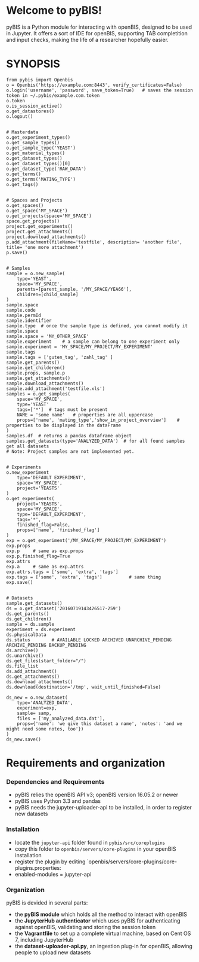 # Welcome to pyBIS!
pyBIS is a Python module for interacting with openBIS, designed to be used in Jupyter. It offers a sort of IDE for openBIS, supporting TAB completition and input checks, making the life of a researcher hopefully easier.


# SYNOPSIS

```
from pybis import Openbis
o = Openbis('https://example.com:8443', verify_certificates=False)
o.login('username', 'password', save_token=True)   # saves the session token in ~/.pybis/example.com.token
o.token
o.is_session_active()
o.get_datastores()
o.logout()


# Masterdata
o.get_experiment_types()
o.get_sample_types()
o.get_sample_type('YEAST')
o.get_material_types()
o.get_dataset_types()
o.get_dataset_types()[0]
o.get_dataset_type('RAW_DATA')
o.get_terms()
o.get_terms('MATING_TYPE')
o.get_tags()


# Spaces and Projects
o.get_spaces()
o.get_space('MY_SPACE')
o.get_projects(space='MY_SPACE')
space.get_projects()
project.get_experiments()
project.get_attachments()
project.download_attachments()
p.add_attachment(fileName='testfile', description= 'another file', title= 'one more attachment')
p.save()


# Samples
sample = o.new_sample(
    type='YEAST', 
    space='MY_SPACE', 
    parents=[parent_sample, '/MY_SPACE/YEA66'], 
    children=[child_sample]
)
sample.space
sample.code
sample.permId
sample.identifier
sample.type  # once the sample type is defined, you cannot modify it
sample.space
sample.space = 'MY_OTHER_SPACE'
sample.experiment    # a sample can belong to one experiment only
sample.experiment = 'MY_SPACE/MY_PROJECT/MY_EXPERIMENT'
sample.tags
sample.tags = ['guten_tag', 'zahl_tag' ]
sample.get_parents()
sample.get_childeren()
sample.props, sample.p
sample.get_attachments()
sample.download_attachments()
sample.add_attachment('testfile.xls')
samples = o.get_samples(
    space='MY_SPACE',
    type='YEAST'
    tags=['*']  # tags must be present
    NAME = 'some name'   # properties are all uppercase
    props=['name', 'mating_type','show_in_project_overview']    # properties to be displayed in the dataFrame
)
samples.df  # returns a pandas dataframe object
samples.get_datasets(type='ANALYZED_DATA')  # for all found samples get all datasets
# Note: Project samples are not implemented yet.


# Experiments
o.new_experiment
    type='DEFAULT_EXPERIMENT',
    space='MY_SPACE',
    project='YEASTS'
)
o.get_experiments(
    project='YEASTS',
    space='MY_SPACE', 
    type='DEFAULT_EXPERIMENT',
    tags='*', 
    finished_flag=False,
    props=['name', 'finished_flag']
)
exp = o.get_experiment('/MY_SPACE/MY_PROJECT/MY_EXPERIMENT')
exp.props
exp.p     # same as exp.props
exp.p.finished_flag=True
exp.attrs
exp.a     # same as exp.attrs
exp.attrs.tags = ['some', 'extra', 'tags']
exp.tags = ['some', 'extra', 'tags']          # same thing
exp.save()


# Datasets
sample.get_datasets()
ds = o.get_dataset('20160719143426517-259')
ds.get_parents()
ds.get_children()
sample = ds.sample
experiment = ds.experiment
ds.physicalData
ds.status        # AVAILABLE LOCKED ARCHIVED UNARCHIVE_PENDING ARCHIVE_PENDING BACKUP_PENDING
ds.archive()
ds.unarchive()
ds.get_files(start_folder="/")
ds.file_list
ds.add_attachment()
ds.get_attachments()
ds.download_attachments()
ds.download(destination='/tmp', wait_until_finished=False)

ds_new = o.new_dataset(
    type='ANALYZED_DATA', 
    experiment=exp, 
    sample= samp,
    files = ['my_analyzed_data.dat'], 
    props={'name': 'we give this dataset a name', 'notes': 'and we might need some notes, too'})
)
ds_new.save()

```

# Requirements and organization

### Dependencies and Requirements
- pyBIS relies the openBIS API v3; openBIS version 16.05.2 or newer 
- pyBIS uses Python 3.3 and pandas
- pyBIS needs the jupyter-uploader-api to be installed, in order to register new datasets

### Installation

- locate the `jupyter-api` folder found in `pybis/src/coreplugins`
- copy this folder to `openbis/servers/core-plugins` in your openBIS installation
- register the plugin by editing `openbis/servers/core-plugins/core-plugins.properties:
- enabled-modules = jupyter-api


### Organization
pyBIS is devided in several parts:

- the **pyBIS module** which holds all the method to interact with openBIS
- the **JupyterHub authenticator** which uses pyBIS for authenticating against openBIS, validating and storing the session token
- the **Vagrantfile** to set up a complete virtual machine, based on Cent OS 7, including JupyterHub
- the **dataset-uploader-api.py**, an ingestion plug-in for openBIS, allowing people to upload new datasets
